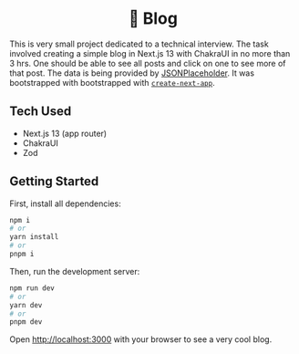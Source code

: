 <h1 style="text-align: center;">🐝 Blog</h1>

This is very small project dedicated to a technical interview. The task involved creating a simple blog in Next.js 13 with ChakraUI in no more than 3 hrs. One should be able to see all posts and click on one to see more of that post. The data is being provided by [JSONPlaceholder](https://jsonplaceholder.typicode.com/). It was bootstrapped with bootstrapped with [`create-next-app`](https://github.com/vercel/next.js/tree/canary/packages/create-next-app).

## Tech Used

- Next.js 13 (app router)
- ChakraUI
- Zod

## Getting Started

First, install all dependencies:

```bash
npm i
# or
yarn install
# or
pnpm i
```

Then, run the development server:

```bash
npm run dev
# or
yarn dev
# or
pnpm dev
```

Open [http://localhost:3000](http://localhost:3000) with your browser to see a very cool blog.
